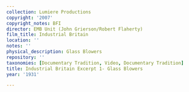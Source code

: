 ```yaml
---
collection: Lumiere Productions
copyright: '2007'
copyright_notes: BFI
director: EMB Unit (John Grierson/Robert Flaherty)
film_title: Industrial Britain
location: ''
notes: ''
physical_description: Glass Blowers
repository: ''
taxonomies: [Documentary Tradition, Video, Documentary Tradition]
title: Industrial Britain Excerpt 1- Glass Blowers
year: '1931'

---
```

